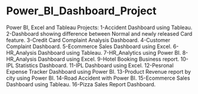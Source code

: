 # Power_BI_Dashboard_Project
Power BI, Excel and Tableau Projects:
1-Accident Dashboard using Tableau.
2-Dashboard showing difference between Normal and newly released Card feature.
3-Credit Card Complaint Analysis Dashboard.
4-Customer Complaint Dashboard.
5-Ecommerce Sales Dashboard using Excel.
6-HR_Analysis Dashboard using Tableau.
7-HR_Analytics using Power BI.
8-HR_Analysis Dashboard using Excel.
9-Hotel Booking Business report.
10-IPL Statistics Dashboard.
11-IPL Dashboard using Excel.
12-Pesronal Expense Tracker Dashboard using Power BI.
13-Product Revenue report by city using Power BI.
14-Road Accident with Power BI.
15-Ecommerce Sales Dashboard using Tableau.
16-Pizza Sales Report Dashboard.

